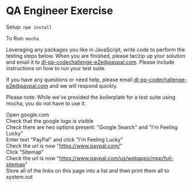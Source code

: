 # QA Engineer Exercise

Setup: 
`npm install`

To Run:
`mocha`

Leveraging any packages you like in JavaScript, write code to perform the testing steps below. When you are finished, please tar/zip up your solution and email it to dl-pp-codechallenge-e2e@paypal.com. Please include instructions on how to run your test suite. 

If you have any questions or need help, please email dl-pp-codechallenge-e2e@paypal.com and we will respond quickly. 

Please note: While we've provided the boilerplate for a test suite using mocha, you do not have to use it. 

Open google.com  
Check that the google logo is visible  
Check there are two options present: "Google Search" and "I'm Feeling Lucky"  
Enter text "PayPal" and click "I'm Feeling Lucky"  
Check the url is now "https://www.paypal.com/"  
Click "Sitemap"  
Check the url is now "https://www.paypal.com/us/webapps/mpp/full-sitemap"  
Store all of the links on this page into a list and then print them all to system.out  